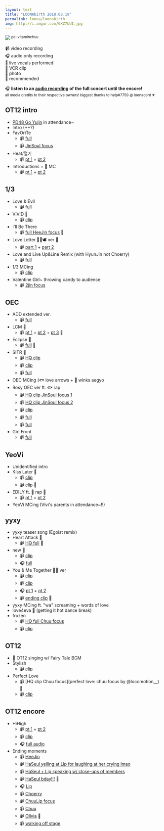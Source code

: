 ```yaml
---
layout: text
title: "LOONAbirth 2018.08.19"
permalink: loona/loonabirth
img: http://i.imgur.com/GXZ7bUI.jpg
---
```


![](https://i.imgur.com/GXZ7bUI.jpg)
<sup>pc: vitaminchuu</sup>

📹 video recording<br>
🎧 audio only recording<br>
🎤 live vocals performed<br>
📼 VCR clip<br>
📸 photo<br>
👀 recommended

🎧 <strong>listen to an [audio recording](https://mega.nz/#!7CRnga7S!q-OSkygu1VwKdJuMqg0EOCv7t9bQUJrsat_NcRkut4E) of the full concert until the encore!</strong><br><sup>all media credits to their respective owners! biggest thanks to help#7759 @ loonacord 💗</sup>

## OT12 intro
* [PD48 Go Yujin](https://streamable.com/qvi98) in attendance~
* Intro (++?)
* FavOriTe
  * 📹 [full](https://www.youtube.com/watch?v=tMbSuIKITyQ)
  * 📹 [JinSoul focus](https://streamable.com/rbv02)
* Heat/열기
  * 📹 [pt 1](https://streamable.com/szxz4) + [pt 2](https://streamable.com/6sndg)
* Introductions + 🐸 MC
  * 📹 [pt 1](https://streamable.com/htyun) + [pt 2](https://streamable.com/xr9qg)


## 1/3

* Love & Evil
  * 📹 [full](https://streamable.com/sxcle)
* ViViD 🎤
  * 📹 [clip](https://streamable.com/2s8yn)
* I'll Be There
  * 📹 [full HeeJin focus](https://www.youtube.com/watch?v=pHlNu2MpFSA&feature=youtu.be) 👀
* Love Letter 🐰🐱🕊 ver 🎤
  * 📹 [part 1](https://streamable.com/50yby) + [part 2](https://streamable.com/c3uy4)
* Love and Live Up&Line Remix (with HyunJin not Choerry)
  * 📹 [full](https://streamable.com/jgs2a)
* 1/3 MCing
  * 📹 [clip](https://streamable.com/71k6i)
* Valentine Girl~ throwing candy to audience
  * 📹 [2jin focus](https://streamable.com/749nx)

## OEC

* ADD extended ver.
  * 📹 [full](https://streamable.com/j6j26)
* LCM 🎤
  * 📹 [pt 1](https://streamable.com/didrr) + [pt 2](https://streamable.com/ciyyi) + [pt 3](https://streamable.com/p1k6m) 👀
* Eclipse 🎤
  * 📹 [full](https://streamable.com/w2r58) 👀
* SITR 🎤
  * 📹 [HQ clip](https://streamable.com/f6riy)
  * 📹 [clip](https://streamable.com/j4q9u)
  * 📹 [full](https://streamable.com/okynn)
* OEC MCing (🐟 love arrows + 🦇 winks aegyo
* Rosy OEC ver ft. 🐟 rap
  * 📹 [HQ clip JinSoul focus 1](https://streamable.com/6hc42)
  * 📹 [HQ clip JinSoul focus 2](https://streamable.com/110s3)
  * 📹 [clip](https://streamable.com/8dst7)
  * 📹 [full](https://streamable.com/thvsk)
  * 📹 [full](https://streamable.com/jip1u)
* Girl Front
  * 📹 [full](https://streamable.com/rg5sz)

## YeoVi

* Unidentified intro
* Kiss Later 🎤
  * 📹 [clip](https://streamable.com/5z7no)
  * 📹 [clip](https://streamable.com/7q9qj) 👀
* EDILY ft. 🐸 rap 🎤
  * 📹 [pt 1](https://streamable.com/nawu0) + [pt 2](https://streamable.com/hvrha)
* YeoVi MCing (Vivi's parents in attendance~!!)


## yyxy

* yyxy teaser song (Egoist remix)
* Heart Attack 🎤
  * 📹 [HQ full](https://streamable.com/4pkwu) 👀
* new 🎤
  * 📹 [clip](https://streamable.com/sn9mo)
  * 🎧 [full](https://streamable.com/lowvu)
* You & Me Together 🦋🐺 ver
  * 📹 [clip](https://streamable.com/s4tp1)
  * 📹 [clip](https://streamable.com/u45e8)
  * 🎧 [pt 1](https://streamable.com/4pcwu) + [pt 2](https://streamable.com/chr56)
  * 📹 [ending clip](https://streamable.com/q0cd5) 👀
* yyxy MCing ft. "wa" screaming + words of love
* love4eva 🎤 (getting it hot dance break)
* frozen
  * 📹 [HQ full Chuu focus](https://www.youtube.com/watch?v=5JDwoJgip_w&feature=youtu.be)
  * 📹 [clip](https://streamable.com/v64y5)

## OT12

* 📼 OT12 singing w/ Fairy Tale BGM
* Stylish
  * 📹 [clip](https://streamable.com/6emdj)
* Perfect Love
  * 📹 [HQ clip Chuu focus](perfect love: chuu focus by @locomotion__) 👀
  * 📹 [clip](https://streamable.com/rdosj)

## OT12 encore
* HiHigh
  * 📹 [pt 1](https://streamable.com/0xtvr) + [pt 2](https://streamable.com/xqrgq)
  * 📹 [clip](https://streamable.com/drhvo)
  * 🎧 [full audio](https://streamable.com/o2y1g)
* Ending moments
  * 📹 [HeeJin](https://streamable.com/0a6fq)
  * 📹 [HaSeul yelling at Lip for laughing at her crying lmao](https://streamable.com/fyr3w)
  * 📹 [HaSeul + Lip speaking w/ close-ups of members](https://streamable.com/w7b4d)
  * 📹 [HaSeul bday!!!](https://streamable.com/sjqjz) 👀
  * 🎧  [Lip](https://streamable.com/exaqd8)
  * 📹 [Choerry](https://streamable.com/0m68m)
  * 📹 [ChuuLip focus](https://streamable.com/yqn3y)
  * 📹 [Chuu](https://streamable.com/nimkp)
  * 📹 [Olivia](https://streamable.com/0s21k) 👀
  * 📹 [walking off stage](https://streamable.com/sttru)
